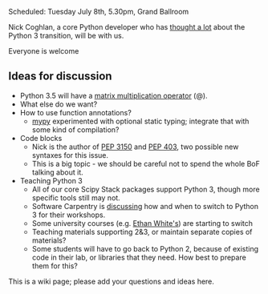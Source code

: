 Scheduled: Tuesday July 8th, 5.30pm, Grand Ballroom

Nick Coghlan, a core Python developer who has [thought a lot](http://python-notes.curiousefficiency.org/en/latest/python3/) about the Python 3 transition, will be with us.

Everyone is welcome

## Ideas for discussion

- Python 3.5 will have a [matrix multiplication operator](http://legacy.python.org/dev/peps/pep-0465/) (@).
- What else do we want?
- How to use function annotations?
  - [mypy](http://www.mypy-lang.org/) experimented with optional static typing; integrate that with some kind of compilation?
- Code blocks
  - Nick is the author of [PEP 3150](http://legacy.python.org/dev/peps/pep-3150/) and [PEP 403](http://legacy.python.org/dev/peps/pep-0403/), two possible new syntaxes for this issue.
  - This is a big topic - we should be careful not to spend the whole BoF talking about it.
- Teaching Python 3
  - All of our core Scipy Stack packages support Python 3, though more specific tools still may not.
  - Software Carpentry is [discussing](https://github.com/swcarpentry/bc/issues/107) how and when to switch to Python 3 for their workshops.
  - Some university courses (e.g. [Ethan White's](http://programmingforbiologists.org/)) are starting to switch
  - Teaching materials supporting 2&3, or maintain separate copies of materials?
  - Some students will have to go back to Python 2, because of existing code in their lab, or libraries that they need. How best to prepare them for this?

This is a wiki page; please add your questions and ideas here.